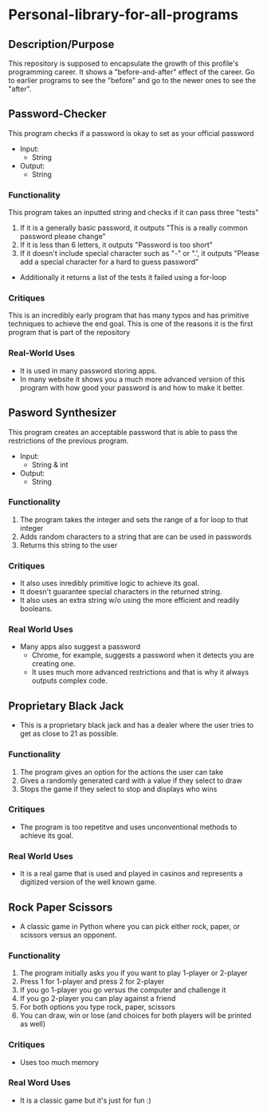# Personal-library-for-all-programs
## Description/Purpose
  This repository is supposed to encapsulate the growth of this profile's programming career. 
  It shows a "before-and-after" effect of the career. Go to earlier programs to see the "before"
  and go to the newer ones to see the "after".
## Password-Checker
This program checks if a password is okay to set as your official password
- Input:
  - String
- Output:
  - String
### Functionality
This program takes an inputted string and checks if it can pass three "tests"
  1. If it is a generally basic password, it outputs "This is a really common password please change"
  2. If it is less than 6 letters, it outputs "Password is too short"
  3. If it doesn't include special character such as "-" or ".', it outputs "Please add a special character for a hard to guess password"
- Additionally it returns a list of the tests it failed using a for-loop
### Critiques
This is an incredibly early program that has many typos and has primitive techniques to achieve the end goal. This is one of the reasons it is the first program that is part of the repository
### Real-World Uses
- It is used in many password storing apps.
- In many website it shows you a much more advanced version of this program with how good your password is and how to make it better.
## Pasword Synthesizer
This program creates an acceptable password that is able to pass the restrictions of the previous program.
- Input:
  - String & int
- Output:
  - String
### Functionality
1. The program takes the integer and sets the range of a for loop to that integer
2. Adds random characters to a string that are can be used in passwords
3. Returns this string to the user
### Critiques
- It also uses inredibly primitive logic to achieve its goal.
- It doesn't guarantee special characters in the returned string. 
- It also uses an extra string w/o using the more efficient and readily booleans.
### Real World Uses
- Many apps also suggest a password
  - Chrome, for example, suggests a password when it detects you are creating one.
  - It uses much more advanced restrictions and that is why it always outputs complex code.
## Proprietary Black Jack
- This is a proprietary black jack and has a dealer where the user tries to get as close to 21 as possible.
### Functionality
1. The program gives an option for the actions the user can take
2. Gives a randomly generated card with a value if they select to draw
3. Stops the game if they select to stop and displays who wins
### Critiques
- The program is too repetitve and uses unconventional methods to achieve its goal.
### Real World Uses
- It is a real game that is used and played in casinos and represents a digitized version of the well known game.
## Rock Paper Scissors
- A classic game in Python where you can pick either rock, paper, or scissors versus an opponent.
### Functionality
1. The program initially asks you if you want to play 1-player or 2-player
2. Press 1 for 1-player and press 2 for 2-player
3. If you go 1-player you go versus the computer and challenge it
4. If you go 2-player you can play against a friend
5. For both options you type rock, paper, scissors
6. You can draw, win or lose (and choices for both players will be printed as well)
### Critiques
- Uses too much memory
### Real Word Uses
- It is a classic game but it's just for fun :)
